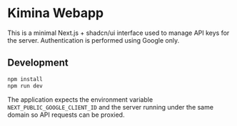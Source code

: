 # Kimina Webapp

This is a minimal Next.js + shadcn/ui interface used to manage API keys for the
server. Authentication is performed using Google only.

## Development

```bash
npm install
npm run dev
```

The application expects the environment variable
`NEXT_PUBLIC_GOOGLE_CLIENT_ID` and the server running under the same domain so
API requests can be proxied.
